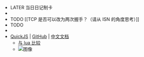- LATER  当日日记制卡
-
- TODO [[TCP 是否可以改为两次握手？（请从 ISN 的角度思考）]]
- TODO
-
- [QuickJS](https://bellard.org/quickjs/) | [GitHub](https://github.com/bellard/quickjs) | [中文文档](https://github.com/quickjs-zh/QuickJS)
	- [与 lua 比较](https://www.zhihu.com/question/395593519/answer/2738722877)
	- ![图像](https://pbs.twimg.com/media/Fga83X5XkAI_Acm?format=png&name=900x900)